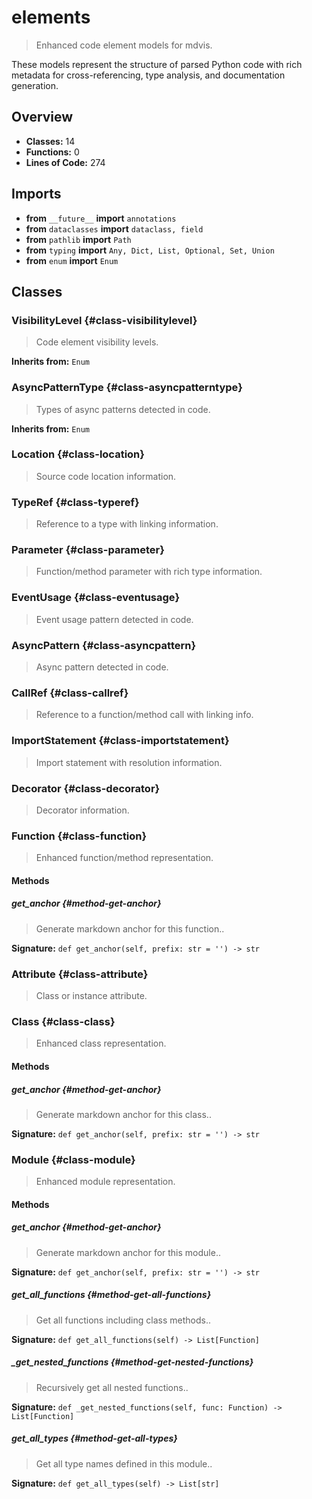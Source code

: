 # elements

> Enhanced code element models for mdvis.

These models represent the structure of parsed Python code with rich metadata
for cross-referencing, type analysis, and documentation generation.

## Overview

- **Classes:** 14
- **Functions:** 0
- **Lines of Code:** 274

## Imports
- **from** `__future__` **import** `annotations`
- **from** `dataclasses` **import** `dataclass, field`
- **from** `pathlib` **import** `Path`
- **from** `typing` **import** `Any, Dict, List, Optional, Set, Union`
- **from** `enum` **import** `Enum`

## Classes
### VisibilityLevel {#class-visibilitylevel}

> Code element visibility levels.

**Inherits from:** `Enum`

### AsyncPatternType {#class-asyncpatterntype}

> Types of async patterns detected in code.

**Inherits from:** `Enum`

### Location {#class-location}

> Source code location information.


### TypeRef {#class-typeref}

> Reference to a type with linking information.


### Parameter {#class-parameter}

> Function/method parameter with rich type information.


### EventUsage {#class-eventusage}

> Event usage pattern detected in code.


### AsyncPattern {#class-asyncpattern}

> Async pattern detected in code.


### CallRef {#class-callref}

> Reference to a function/method call with linking info.


### ImportStatement {#class-importstatement}

> Import statement with resolution information.


### Decorator {#class-decorator}

> Decorator information.


### Function {#class-function}

> Enhanced function/method representation.


#### Methods
##### get_anchor {#method-get-anchor}

> Generate markdown anchor for this function..

**Signature:** `def get_anchor(self, prefix: str = '') -> str`
### Attribute {#class-attribute}

> Class or instance attribute.


### Class {#class-class}

> Enhanced class representation.


#### Methods
##### get_anchor {#method-get-anchor}

> Generate markdown anchor for this class..

**Signature:** `def get_anchor(self, prefix: str = '') -> str`
### Module {#class-module}

> Enhanced module representation.


#### Methods
##### get_anchor {#method-get-anchor}

> Generate markdown anchor for this module..

**Signature:** `def get_anchor(self, prefix: str = '') -> str`
##### get_all_functions {#method-get-all-functions}

> Get all functions including class methods..

**Signature:** `def get_all_functions(self) -> List[Function]`
##### _get_nested_functions {#method-get-nested-functions}

> Recursively get all nested functions..

**Signature:** `def _get_nested_functions(self, func: Function) -> List[Function]`
##### get_all_types {#method-get-all-types}

> Get all type names defined in this module..

**Signature:** `def get_all_types(self) -> List[str]`

